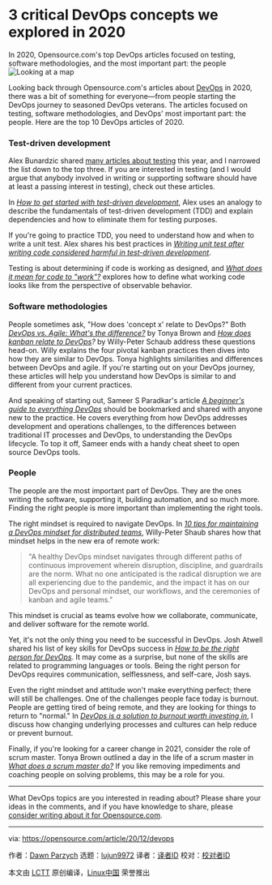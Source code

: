 [#]: collector: (lujun9972)
[#]: translator: ( )
[#]: reviewer: ( )
[#]: publisher: ( )
[#]: url: ( )
[#]: subject: (3 critical DevOps concepts we explored in 2020)
[#]: via: (https://opensource.com/article/20/12/devops)
[#]: author: (Dawn Parzych https://opensource.com/users/dawnparzych)

3 critical DevOps concepts we explored in 2020
======
In 2020, Opensource.com's top DevOps articles focused on testing,
software methodologies, and the most important part: the people
![Looking at a map][1]

Looking back through Opensource.com's articles about [DevOps][2] in 2020, there was a bit of something for everyone—from people starting the DevOps journey to seasoned DevOps veterans. The articles focused on testing, software methodologies, and DevOps' most important part: the people. Here are the top 10 DevOps articles of 2020.

### Test-driven development

Alex Bunardzic shared [many articles about testing][3] this year, and I narrowed the list down to the top three. If you are interested in testing (and I would argue that anybody involved in writing or supporting software should have at least a passing interest in testing), check out these articles.

In _[How to get started with test-driven development][4]_, Alex uses an analogy to describe the fundamentals of test-driven development (TDD) and explain dependencies and how to eliminate them for testing purposes.

If you're going to practice TDD, you need to understand how and when to write a unit test. Alex shares his best practices in [_Writing unit test after writing code considered harmful in test-driven development_][5].

Testing is about determining if code is working as designed, and [_What does it mean for code to "work"?_][6] explores how to define what working code looks like from the perspective of observable behavior.

### Software methodologies

People sometimes ask, "How does 'concept x' relate to DevOps?" Both [_DevOps vs. Agile: What's the difference?_][7] by Tonya Brown and [_How does kanban relate to DevOps_][8]_?_ by Willy-Peter Schaub address these questions head-on. Willy explains the four pivotal kanban practices then dives into how they are similar to DevOps. Tonya highlights similarities and differences between DevOps and agile. If you're starting out on your DevOps journey, these articles will help you understand how DevOps is similar to and different from your current practices.

And speaking of starting out, Sameer S Paradkar's article [_A beginner's guide to everything DevOps_][9] should be bookmarked and shared with anyone new to the practice. He covers everything from how DevOps addresses development and operations challenges, to the differences between traditional IT processes and DevOps, to understanding the DevOps lifecycle. To top it off, Sameer ends with a handy cheat sheet to open source DevOps tools.

### People

The people are the most important part of DevOps. They are the ones writing the software, supporting it, building automation, and so much more. Finding the right people is more important than implementing the right tools.

The right mindset is required to navigate DevOps. In [_10 tips for maintaining a DevOps mindset for distributed teams_][10], Willy-Peter Shaub shares how that mindset helps in the new era of remote work:

> "A healthy DevOps mindset navigates through different paths of continuous improvement wherein disruption, discipline, and guardrails are the norm. What no one anticipated is the radical disruption we are all experiencing due to the pandemic, and the impact it has on our DevOps and personal mindset, our workflows, and the ceremonies of kanban and agile teams."

This mindset is crucial as teams evolve how we collaborate, communicate, and deliver software for the remote world.

Yet, it's not the only thing you need to be successful in DevOps. Josh Atwell shared his list of key skills for DevOps success in [_How to be the right person for DevOps_][11]. It may come as a surprise, but none of the skills are related to programming languages or tools. Being the right person for DevOps requires communication, selflessness, and self-care, Josh says.

Even the right mindset and attitude won't make everything perfect; there will still be challenges. One of the challenges people face today is burnout. People are getting tired of being remote, and they are looking for things to return to "normal." In [_DevOps is a solution to burnout worth investing in_][12], I discuss how changing underlying processes and cultures can help reduce or prevent burnout.

Finally, if you're looking for a career change in 2021, consider the role of scrum master. Tonya Brown outlined a day in the life of a scrum master in [_What does a scrum master do?_][13] If you like removing impediments and coaching people on solving problems, this may be a role for you.

* * *

What DevOps topics are you interested in reading about? Please share your ideas in the comments, and if you have knowledge to share, please [consider writing about it for Opensource.com][14].

--------------------------------------------------------------------------------

via: https://opensource.com/article/20/12/devops

作者：[Dawn Parzych][a]
选题：[lujun9972][b]
译者：[译者ID](https://github.com/译者ID)
校对：[校对者ID](https://github.com/校对者ID)

本文由 [LCTT](https://github.com/LCTT/TranslateProject) 原创编译，[Linux中国](https://linux.cn/) 荣誉推出

[a]: https://opensource.com/users/dawnparzych
[b]: https://github.com/lujun9972
[1]: https://opensource.com/sites/default/files/styles/image-full-size/public/lead-images/tips_map_guide_ebook_help_troubleshooting_lightbulb_520.png?itok=L0BQHgjr (Looking at a map)
[2]: https://opensource.com/resources/devops
[3]: https://opensource.com/users/alex-bunardzic
[4]: https://opensource.com/article/20/1/test-driven-development
[5]: https://opensource.com/article/20/2/automate-unit-tests
[6]: https://opensource.com/article/20/7/code-tdd
[7]: https://opensource.com/article/20/2/devops-vs-agile
[8]: https://opensource.com/article/20/4/kanban-devops
[9]: https://opensource.com/article/20/2/devops-beginners
[10]: https://opensource.com/article/20/6/devops-mindset
[11]: https://opensource.com/article/20/3/devops-relationships
[12]: https://opensource.com/article/20/1/devops-burnout-solution
[13]: https://opensource.com/article/20/7/scrum-master
[14]: https://opensource.com/how-submit-article
